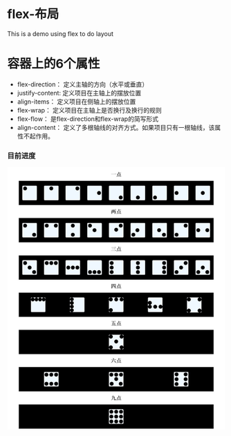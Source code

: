 # flex-布局
This is a demo using flex to do layout
# 容器上的6个属性
* flex-direction：   定义主轴的方向（水平或垂直）
* justify-content:   定义项目在主轴上的摆放位置
* align-items：      定义项目在侧轴上的摆放位置
* flex-wrap：        定义项目在主轴上是否换行及换行的规则
* flex-flow：        是flex-direction和flex-wrap的简写形式
* align-content：    定义了多根轴线的对齐方式。如果项目只有一根轴线，该属性不起作用。
### 目前进度
![Alt text](img/point.png)
